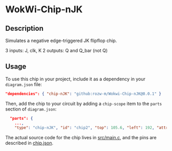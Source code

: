 # WokWi-Chip-nJK
## Description
Simulates a negative edge-triggered JK flipflop chip.

3 inputs: J, clk, K
2 outputs: Q and Q_bar (not Q)

## Usage
To use this chip in your project, include it as a dependency in your `diagram.json` file:

```json
"dependencies": { "chip-nJK": "github:rozw-m/Wokwi-Chip-nJK@0.0.1" }
```

Then, add the chip to your circuit by adding a `chip-scope` item to the `parts` section of `diagram.json`:

```json
  "parts": {
    ...,
    "type": "chip-nJK", "id": "chip2", "top": 105.6, "left": 192, "attrs": {},
```

The actual source code for the chip lives in [src/main.c](https://github.com/rozw-m/Wokwi-Chip-nJK/blob/main/src/main.c), and the pins are described in [chip.json](https://github.com/rozw-m/Wokwi-Chip-nJK/blob/main/chip.json).
